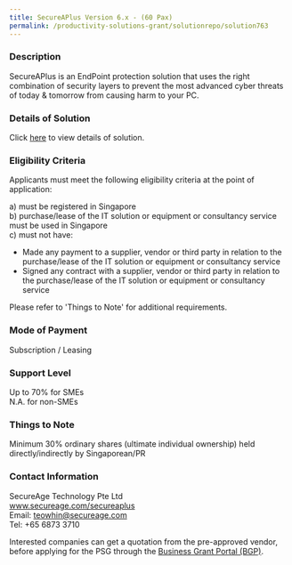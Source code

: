 ```yaml
---
title: SecureAPlus Version 6.x - (60 Pax)
permalink: /productivity-solutions-grant/solutionrepo/solution763
---
```


### Description

SecureAPlus is an EndPoint protection solution that uses the right combination of security layers to prevent the most advanced cyber threats of today & tomorrow from causing harm to your PC.


### Details of Solution

Click <a href='https://www.gobusiness.gov.sg/images/psg/SecureAge_Technology_20190053_Annex_3_20200625150528_Part_2.pdf' target='_blank' rel='noopener'>here</a> to view details of solution.

### Eligibility Criteria

Applicants must meet the following eligibility criteria at the point of application:

a) must be registered in Singapore <br>
b) purchase/lease of the IT solution or equipment or consultancy service must be used in Singapore <br>
c) must not have:
- Made any payment to a supplier, vendor or third party in relation to the purchase/lease of the IT solution or equipment or consultancy service
- Signed any contract with a supplier, vendor or third party in relation to the purchase/lease of the IT solution or equipment or consultancy service

Please refer to 'Things to Note' for additional requirements.

### Mode of Payment
Subscription / Leasing

### Support Level
Up to 70% for SMEs <br>
N.A. for non-SMEs

### Things to Note
Minimum 30% ordinary shares (ultimate individual ownership) held directly/indirectly by Singaporean/PR

### Contact Information
SecureAge Technology Pte Ltd<br>www.secureage.com/secureaplus<br>Email: teowhin@secureage.com<br>Tel: +65 6873 3710

Interested companies can get a quotation from the pre-approved vendor, before applying for the PSG through the <a target='_blank' rel='noopener' href='https://www.businessgrants.gov.sg/'>Business Grant Portal (BGP)</a>.
